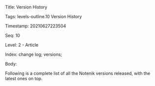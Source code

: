 Title:  Version History

Tags:   levels-outline.10 Version History

Timestamp: 20210627223504

Seq:    10

Level:  2 - Article

Index:  change log; versions; 

Body: 

Following is a complete list of all the Notenik versions released, with the latest ones on top. 
